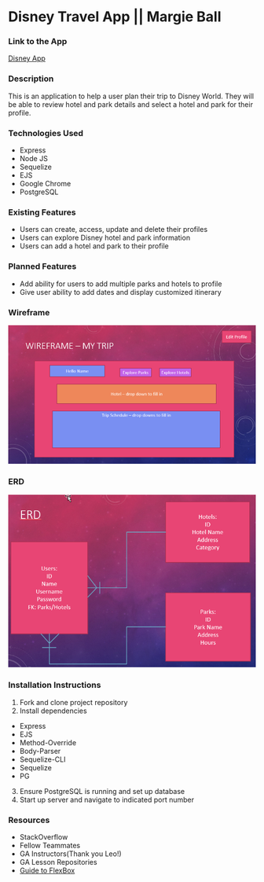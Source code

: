 # Disney Travel App || Margie Ball

### Link to the App
[Disney App](https://margenta2.github.io/disneytravel.github.io/)

### Description
This is an application to help a user plan their trip to Disney World. They will be able to review hotel and park details and select a hotel and park for their profile.

### Technologies Used
* Express
* Node JS
* Sequelize
* EJS
* Google Chrome
* PostgreSQL

### Existing Features
* Users can create, access, update and delete their profiles
* Users can explore Disney hotel and park information
* Users can add a hotel and park to their profile

### Planned Features
* Add ability for users to add multiple parks and hotels to profile
* Give user ability to add dates and display customized itinerary

### Wireframe
![Wireframe](./public/images/wireframe.png "Wireframe")

### ERD
![ERD](./public/images/ERD.png "ERD")

### Installation Instructions
1. Fork and clone project repository
2. Install dependencies
  * Express
  * EJS
  * Method-Override
  * Body-Parser
  * Sequelize-CLI
  * Sequelize
  * PG
3. Ensure PostgreSQL is running and set up database
4. Start up server and navigate to indicated port number

### Resources
* StackOverflow
* Fellow Teammates
* GA Instructors(Thank you Leo!)
* GA Lesson Repositories
* [Guide to FlexBox](https://css-tricks.com/snippets/css/a-guide-to-flexbox/)

